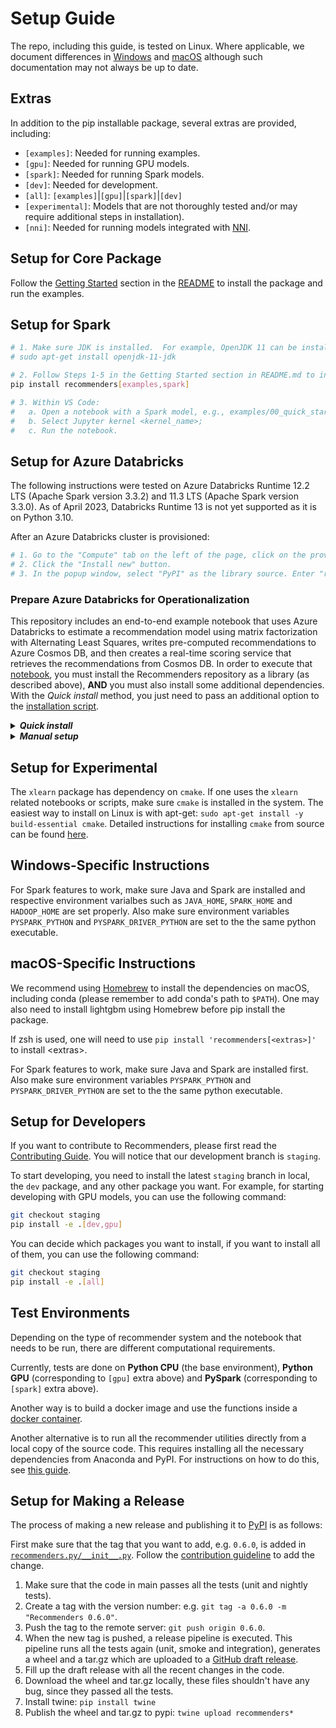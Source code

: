 # Setup Guide

The repo, including this guide, is tested on Linux. Where applicable, we document differences in [Windows](#windows-specific-instructions)  and [macOS](#macos-specific-instructions) although 
such documentation may not always be up to date.   

## Extras
In addition to the pip installable package, several extras are provided, including:
+ `[examples]`: Needed for running examples.
+ `[gpu]`: Needed for running GPU models.  
+ `[spark]`: Needed for running Spark models.
+ `[dev]`: Needed for development.
+ `[all]`: `[examples]`|`[gpu]`|`[spark]`|`[dev]`
+ `[experimental]`: Models that are not thoroughly tested and/or may require additional steps in installation).
+ `[nni]`: Needed for running models integrated with [NNI](https://nni.readthedocs.io/en/stable/).


## Setup for Core Package

Follow the [Getting Started](./README.md#Getting-Started) section in the [README](./README.md) to install the package and run the examples.


## Setup for Spark 

```bash
# 1. Make sure JDK is installed.  For example, OpenJDK 11 can be installed using the command
# sudo apt-get install openjdk-11-jdk

# 2. Follow Steps 1-5 in the Getting Started section in README.md to install the package and Jupyter kernel, adding the spark extra to the pip install command:
pip install recommenders[examples,spark]

# 3. Within VS Code:
#   a. Open a notebook with a Spark model, e.g., examples/00_quick_start/als_movielens.ipynb;  
#   b. Select Jupyter kernel <kernel_name>;
#   c. Run the notebook.
```

## Setup for Azure Databricks

The following instructions were tested on Azure Databricks Runtime 12.2 LTS (Apache Spark version 3.3.2) and 11.3 LTS (Apache Spark version 3.3.0).
As of April 2023, Databricks Runtime 13 is not yet supported as it is on Python 3.10.

After an Azure Databricks cluster is provisioned:
```bash
# 1. Go to the "Compute" tab on the left of the page, click on the provisioned cluster and then click on "Libraries". 
# 2. Click the "Install new" button.  
# 3. In the popup window, select "PyPI" as the library source. Enter "recommenders[examples]" as the package name. Click "Install" to install the package.
```

### Prepare Azure Databricks for Operationalization
<!-- TO DO: This is to be verified/updated 23/04/16 -->
This repository includes an end-to-end example notebook that uses Azure Databricks to estimate a recommendation model using matrix factorization with Alternating Least Squares, writes pre-computed recommendations to Azure Cosmos DB, and then creates a real-time scoring service that retrieves the recommendations from Cosmos DB. In order to execute that [notebook](examples/05_operationalize/als_movie_o16n.ipynb), you must install the Recommenders repository as a library (as described above), **AND** you must also install some additional dependencies. With the *Quick install* method, you just need to pass an additional option to the [installation script](tools/databricks_install.py).

<details>
<summary><strong><em>Quick install</em></strong></summary>

This option utilizes the installation script to do the setup. Just run the installation script
with an additional option. If you have already run the script once to upload and install the `Recommenders.egg` library, you can also add an `--overwrite` option:

```{shell}
python tools/databricks_install.py --overwrite --prepare-o16n <CLUSTER_ID>
```

This script does all of the steps described in the *Manual setup* section below.

</details>

<details>
<summary><strong><em>Manual setup</em></strong></summary>

You must install three packages as libraries from PyPI:

* `azure-cli==2.0.56`
* `azureml-sdk[databricks]==1.0.8`
* `pydocumentdb==2.3.3`

You can follow instructions [here](https://docs.azuredatabricks.net/user-guide/libraries.html#install-a-library-on-a-cluster) for details on how to install packages from PyPI.

Additionally, you must install the [spark-cosmosdb connector](https://docs.databricks.com/spark/latest/data-sources/azure/cosmosdb-connector.html) on the cluster. The easiest way to manually do that is to:


1. Download the [appropriate jar](https://search.maven.org/remotecontent?filepath=com/azure/cosmos/spark/azure-cosmos-spark_3-1_2-12/4.3.1/azure-cosmos-spark_3-1_2-12-4.3.1.jar) from MAVEN. **NOTE** This is the appropriate jar for spark versions `3.1.X`, and is the appropriate version for the recommended Azure Databricks run-time detailed above. See the [Databricks installation script](https://github.com/microsoft/recommenders/blob/main/tools/databricks_install.py#L45) for other Databricks runtimes.
2. Upload and install the jar by:
   1. Log into your `Azure Databricks` workspace
   2. Select the `Clusters` button on the left.
   3. Select the cluster on which you want to import the library.
   4. Select the `Upload` and `Jar` options, and click in the box that has the text `Drop JAR here` in it.
   5. Navigate to the downloaded `.jar` file, select it, and click `Open`.
   6. Click on `Install`.
   7. Restart the cluster.

</details>


## Setup for Experimental 
<!-- FIXME FIXME 23/04/01 move to experimental. Have not tested -->
The `xlearn` package has dependency on `cmake`. If one uses the `xlearn` related notebooks or scripts, make sure `cmake` is installed in the system. The easiest way to install on Linux is with apt-get: `sudo apt-get install -y build-essential cmake`. Detailed instructions for installing `cmake` from source can be found [here](https://cmake.org/install/). 

## Windows-Specific Instructions

For Spark features to work, make sure Java and Spark are installed and respective environment varialbes such as `JAVA_HOME`, `SPARK_HOME` and `HADOOP_HOME` are set properly. Also make sure environment variables `PYSPARK_PYTHON` and `PYSPARK_DRIVER_PYTHON` are set to the the same python executable.

## macOS-Specific Instructions

We recommend using [Homebrew](https://brew.sh/) to install the dependencies on macOS, including conda (please remember to add conda's path to `$PATH`). One may also need to install lightgbm using Homebrew before pip install the package.

If zsh is used, one will need to use `pip install 'recommenders[<extras>]'` to install \<extras\>.

For Spark features to work, make sure Java and Spark are installed first. Also make sure environment variables `PYSPARK_PYTHON` and `PYSPARK_DRIVER_PYTHON` are set to the the same python executable.
<!-- TO DO: Pytorch m1 mac GPU suppoort -->

## Setup for Developers

If you want to contribute to Recommenders, please first read the [Contributing Guide](./CONTRIBUTING.md). You will notice that our development branch is `staging`.

To start developing, you need to install the latest `staging` branch in local, the `dev` package, and any other package you want. For example, for starting developing with GPU models, you can use the following command:

```bash
git checkout staging
pip install -e .[dev,gpu]
```

You can decide which packages you want to install, if you want to install all of them, you can use the following command:

```bash
git checkout staging
pip install -e .[all]
```

## Test Environments

Depending on the type of recommender system and the notebook that needs to be run, there are different computational requirements.

Currently, tests are done on **Python CPU** (the base environment), **Python GPU** (corresponding to `[gpu]` extra above) and **PySpark** (corresponding to `[spark]` extra above).

Another way is to build a docker image and use the functions inside a [docker container](#setup-guide-for-docker).

Another alternative is to run all the recommender utilities directly from a local copy of the source code. This requires installing all the necessary dependencies from Anaconda and PyPI. For instructions on how to do this, see [this guide](conda.md).

## Setup for Making a Release

The process of making a new release and publishing it to [PyPI](https://pypi.org/project/recommenders/) is as follows:

First make sure that the tag that you want to add, e.g. `0.6.0`, is added in [`recommenders.py/__init__.py`](recommenders.py/__init__.py). Follow the [contribution guideline](CONTRIBUTING.md) to add the change.

1. Make sure that the code in main passes all the tests (unit and nightly tests).
1. Create a tag with the version number: e.g. `git tag -a 0.6.0 -m "Recommenders 0.6.0"`.
1. Push the tag to the remote server: `git push origin 0.6.0`.
1. When the new tag is pushed, a release pipeline is executed. This pipeline runs all the tests again (unit, smoke and integration), generates a wheel and a tar.gz which are uploaded to a [GitHub draft release](https://github.com/microsoft/recommenders/releases).
1. Fill up the draft release with all the recent changes in the code.
1. Download the wheel and tar.gz locally, these files shouldn't have any bug, since they passed all the tests.
1. Install twine: `pip install twine`
1. Publish the wheel and tar.gz to pypi: `twine upload recommenders*`

